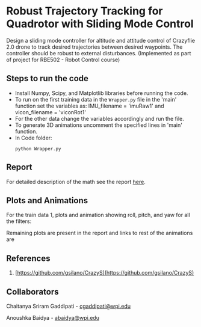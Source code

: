 # Robust Trajectory Tracking for Quadrotor with Sliding Mode Control
Design a sliding mode controller for altitude and attitude control of Crazyflie 2.0 drone to track desired trajectories between desired waypoints. The controller should be robust to external disturbances. (Implemented as part of project for RBE502 - Robot Control course)

## Steps to run the code
- Install Numpy, Scipy, and Matplotlib libraries before running the code.
- To run on the first training data in the `Wrapper.py` file in the 'main' function set the variables as:
	IMU_filename = 'imuRaw1' and vicon_filename = 'viconRot1'
- For the other data change the variables accordingly and run the file.
- To generate 3D animations uncomment the specified lines in 'main' function. 
- In Code folder:
  ```
  python Wrapper.py
  ```
## Report
For detailed description of the math see the report [here](Report.pdf).
## Plots and Animations
For the train data 1, plots and animation showing roll, pitch, and yaw for all the filters:
<!---
<p float="middle">
<img src="outputs/p1a.png" width="750" height="450"/>
<img src="outputs/p1b.png" width="750" height="450"/>
</p>
<p float="middle">
<img src="outputs/output1.gif" width="750" height="350"/>
</p>
------>

Remaining plots are present in the report and links to rest of the animations are 


## References
1. [https://github.com/gsilano/CrazyS](https://github.com/gsilano/CrazyS)

## Collaborators
Chaitanya Sriram Gaddipati - cgaddipati@wpi.edu

Anoushka Baidya - abaidya@wpi.edu
  
